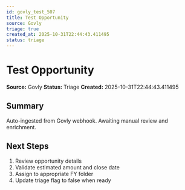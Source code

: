 ```yaml
---
id: govly_test_507
title: Test Opportunity
source: Govly
triage: true
created_at: 2025-10-31T22:44:43.411495
status: triage
---
```


# Test Opportunity

**Source:** Govly
**Status:** Triage
**Created:** 2025-10-31T22:44:43.411495

## Summary

Auto-ingested from Govly webhook. Awaiting manual review and enrichment.

## Next Steps

1. Review opportunity details
2. Validate estimated amount and close date
3. Assign to appropriate FY folder
4. Update triage flag to false when ready
